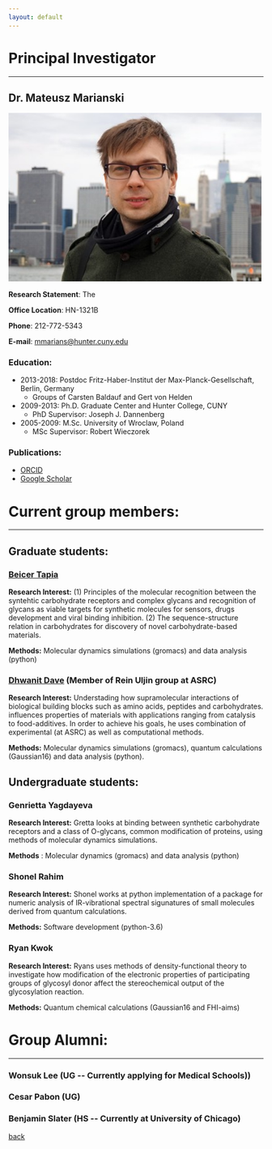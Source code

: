 ```yaml
---
layout: default
---
```


# Principal Investigator
---
## Dr. Mateusz Marianski

<img src="/assets/img/MMarianski.jpg" alt="drawing" width="500" class="left"/>

**Research Statement**: The 


**Office Location**: HN-1321B

**Phone**: 212-772-5343

**E-mail**: mmarians@hunter.cuny.edu

### Education:

- 2013-2018: Postdoc Fritz-Haber-Institut der Max-Planck-Gesellschaft, Berlin, Germany
  - Groups of Carsten Baldauf and Gert von Helden
- 2009-2013: Ph.D. Graduate Center and Hunter College, CUNY                                                                                                             
  - PhD Supervisor: Joseph J. Dannenberg 
- 2005-2009: M.Sc. University of Wroclaw, Poland
  - MSc Supervisor: Robert Wieczorek

### Publications: 

- [ORCID](http://orcid.org/0000-0002-6566-9931)
- [Google Scholar](https://scholar.google.com/citations?user=UXI-3uUAAAAJ)

# Current group members:
---
## Graduate students:

### <a href="btapia@gradcenter.cuny.edu">Beicer Tapia</a> 

**Research Interest:** (1) Principles of the molecular recognition between the syntehtic carbohydrate receptors and complex glycans and recognition of glycans as viable targets for synthetic molecules for sensors, drugs development and viral binding inhibition. (2) The sequence-structure relation in carbohydrates for discovery of novel carbohydrate-based materials.  

**Methods:** Molecular dynamics simulations (gromacs) and data analysis (python)

### <a href="ddave@gradcenter.cuny.edu">Dhwanit Dave</a> (Member of Rein Uljin group at ASRC)

**Research Interest:** Understading how supramolecular interactions of biological building blocks such as amino acids, peptides and carbohydrates. influences properties of materials with applications ranging from catalysis to food-additives. In order to achieve his goals, he uses combination of experimental (at ASRC) as well as computational methods.

**Methods:** Molecular dynamics simulations (gromacs), quantum calculations (Gaussian16) and data analysis (python). 


## Undergraduate students:

### Genrietta Yagdayeva

**Research Interest:** Gretta looks at binding between synthetic carbohydrate receptors and a class of O-glycans, common modification of proteins, using methods of molecular dynamics simulations.

**Methods** : Molecular dynamics (gromacs) and data analysis (python) 

### Shonel Rahim 

**Research Interest:** Shonel works at python implementation of a package for numeric analysis of IR-vibrational spectral sigunatures of small molecules derived from quantum calculations. 

**Methods:** Software development (python-3.6)

### Ryan Kwok 

**Research Interest:** Ryans uses methods of density-functional theory to investigate how modification of the electronic properties of participating groups of glycosyl donor affect the stereochemical output of the glycosylation reaction.  

**Methods:** Quantum chemical calculations (Gaussian16 and FHI-aims)

# Group Alumni:
---
### Wonsuk Lee (UG  -- Currently applying for Medical Schools))

### Cesar Pabon (UG)

### Benjamin Slater (HS -- Currently at University of Chicago)

[back](./)
